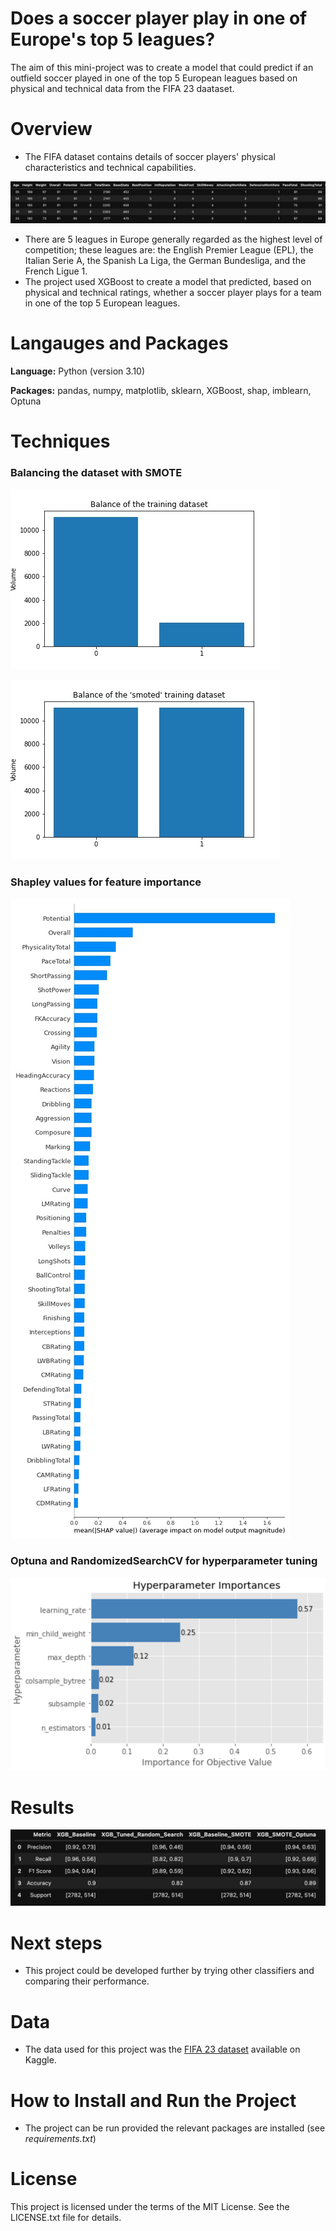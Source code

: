 # Does a soccer player play in one of Europe's top 5 leagues?
The aim of this mini-project was to create a model that could predict if an outfield soccer played in one of the top 5 European leagues based on physical and technical data from the FIFA 23 daataset.

# Overview
* The FIFA dataset contains details of soccer players' physical characteristics and technical capabilities.

![dataset](https://github.com/JonR45/Top-Soccer-League/blob/main/Images/Dataset.png)

* There are 5 leagues in Europe generally regarded as the highest level of competition; these leagues are: the English Premier League (EPL), the Italian Serie A, the Spanish La Liga, the German Bundesliga, and the French Ligue 1.
* The project used XGBoost to create a model that predicted, based on physical and technical ratings, whether a soccer player plays for a team in one of the top 5 European leagues.

# Langauges and Packages
**Language:** Python (version 3.10)


**Packages:** pandas, numpy, matplotlib, sklearn, XGBoost, shap, imblearn, Optuna

# Techniques
### Balancing the dataset with SMOTE

![balance_pre_smote](https://github.com/JonR45/Top-Soccer-League/blob/main/Images/training_data_pre-balance.jpg)

![balance_post_smote](https://github.com/JonR45/Top-Soccer-League/blob/main/Images/training_data_post-balance.jpg)


### Shapley values for feature importance

![shap_values](https://github.com/JonR45/Top-Soccer-League/blob/main/Images/shap_summary_plot.jpg)

### Optuna and RandomizedSearchCV for hyperparameter tuning

![hyperparameter_importance](https://github.com/JonR45/Top-Soccer-League/blob/main/Images/Hyperparameter_importance.png)

# Results
![results](https://github.com/JonR45/Top-Soccer-League/blob/main/Images/model_evaluation.png)

# Next steps
- This project could be developed further by trying other classifiers and comparing their performance.

# Data
- The data used for this project was the <a href="https://www.kaggle.com/datasets/stefanoleone992/fifa-23-complete-player-dataset" target="_blank">FIFA 23 dataset</a> available on Kaggle.

# How to Install and Run the Project
- The project can be run provided the relevant packages are installed (see _requirements.txt_)

# License
This project is licensed under the terms of the MIT License. See the LICENSE.txt file for details.
